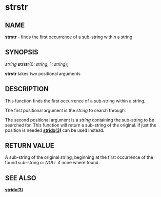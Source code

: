 # strstr

## NAME

**strstr** - finds the first occurrence of a sub-string within a string

## SYNOPSIS

*string* **strstr**(0: *string*, 1: *string*);

**strstr** takes two positional arguments

## DESCRIPTION

This function finds the first occurrence of a sub-string within a string.

The first positional argument is the *string* to search through.

The second positional argument is a *string* containing the sub-string to be searched for.
This function will return a sub-string of the original. If just the position is needed **[stridx(3)](stridx.md)** can be used instead.

## RETURN VALUE

A sub-string of the original string, beginning at the first occurrence of the found sub-string or *NULL* if none where found.

## SEE ALSO

**[stridx(3)](stridx.md)**